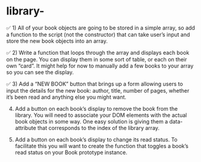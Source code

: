 # library-

✅ 1) All of your book objects are going to be stored in a simple array, so add a function to the script (not the constructor) that can take user’s input and store the new book objects into an array. 

✅ 2) Write a function that loops through the array and displays each book on the page. You can display them in some sort of table, or each on their own “card”. It might help for now to manually add a few books to your array so you can see the display.

✅ 3) Add a “NEW BOOK” button that brings up a form allowing users to input the details for the new book: author, title, number of pages, whether it’s been read and anything else you might want.

4) Add a button on each book’s display to remove the book from the library. You will need to associate your DOM elements with the actual book objects in some way. One easy solution is giving them a data-attribute that corresponds to the index of the library array.

5) Add a button on each book’s display to change its read status. To facilitate this you will want to create the function that toggles a book’s read status on your Book prototype instance.